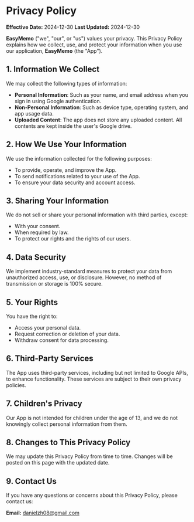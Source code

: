 # Privacy Policy

**Effective Date:** 2024-12-30 
**Last Updated:** 2024-12-30  

**EasyMemo** ("we", "our", or "us") values your privacy. This Privacy Policy explains how we collect, use, and protect your information when you use our application, **EasyMemo** (the "App").

## 1. Information We Collect
We may collect the following types of information:  

- **Personal Information**: Such as your name, and email address when you sign in using Google authentication.  
- **Non-Personal Information**: Such as device type, operating system, and app usage data.  
- **Uploaded Content**: The app does not store any uploaded content. All contents are kept inside the user's Google drive.

## 2. How We Use Your Information
We use the information collected for the following purposes:  

- To provide, operate, and improve the App.  
- To send notifications related to your use of the App.  
- To ensure your data security and account access.  

## 3. Sharing Your Information
We do not sell or share your personal information with third parties, except:  

- With your consent.  
- When required by law.  
- To protect our rights and the rights of our users.  

## 4. Data Security
We implement industry-standard measures to protect your data from unauthorized access, use, or disclosure. However, no method of transmission or storage is 100% secure.  

## 5. Your Rights
You have the right to:  

- Access your personal data.  
- Request correction or deletion of your data.  
- Withdraw consent for data processing.  

## 6. Third-Party Services
The App uses third-party services, including but not limited to Google APIs, to enhance functionality. These services are subject to their own privacy policies.  

## 7. Children's Privacy
Our App is not intended for children under the age of 13, and we do not knowingly collect personal information from them.  

## 8. Changes to This Privacy Policy
We may update this Privacy Policy from time to time. Changes will be posted on this page with the updated date.  

## 9. Contact Us
If you have any questions or concerns about this Privacy Policy, please contact us:  

**Email:** danielzh08@gmail.com
